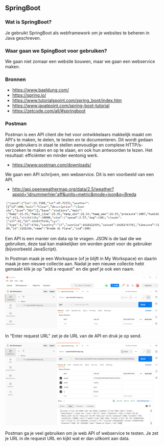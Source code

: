 ## SpringBoot

### Wat is SpringBoot?
Je gebruikt SpringBoot als webframework om je websites te beheren in Java geschreven.

### Waar gaan we SpingBoot voor gebruiken?
We gaan niet zomaar een website bouwen, maar we gaan een webservice maken.

### Bronnen

- https://www.baeldung.com/
- https://spring.io/
- https://www.tutorialspoint.com/spring_boot/index.htm
- https://www.javatpoint.com/spring-boot-tutorial
- https://zetcode.com/all/#springboot

### Postman

Postman is een API client die het voor ontwikkelaars makkelijk maakt om API's te maken, te delen, te testen en te documenteren. Dit wordt gedaan door gebruikers in staat te stellen eenvoudige en complexe HTTP/s-verzoeken te maken en op te slaan, en ook hun antwoorden te lezen. Het resultaat: efficiënter en minder eentonig werk.

- https://www.postman.com/downloads/

We gaan een API schrijven, een webservice. Dit is een voorbeeld van een API.

- http://api.openweathermap.org/data/2.5/weather?appid='idnummerhier'aff&units=metric&mode=json&q=Breda

![img.png](img.png)

Een API is een manier om data op te vragen. JSON is de taal die we gebruiken, deze taal kan makkelijker om worden gezet voor de gebruiker (bijvoorbeeld JavaScript).

In Postman maak je een Workspace (of je blijft in My Workspace) en daarin maak je een nieuwe collectie aan. Nadat je een nieuwe collectie hebt gemaakt klik je op "add a request" en die geef je ook een naam. 

![img2.png](img2.png)

In "Enter request URL" zet je de URL van de API en druk je op send.

![img3.png](img3.png)

Postman ga je veel gebruiken om je web API of webservice te testen. Je zet je URL in de request URL en kijkt wat er dan uitkomt aan data.

